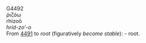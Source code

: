 <body>
  <p>G4492<br>  ῥιζόω  <br> rhizoō  <br><i>hrid-zo‘-o </i><br>From <a href="g4491.htm">4491</a>  to <i>root</i> (figuratively <i>become</i> <i>stable</i>): - root.<br></p>
 </body>